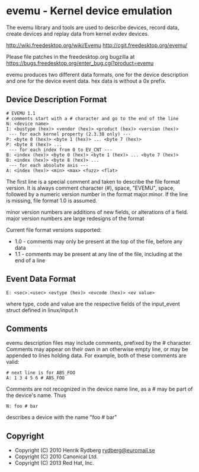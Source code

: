 evemu - Kernel device emulation
===============================

The evemu library and tools are used to describe devices, record
data, create devices and replay data from kernel evdev devices.

http://wiki.freedesktop.org/wiki/Evemu
http://cgit.freedesktop.org/evemu/

Please file patches in the freedesktop.org bugzilla at
https://bugs.freedesktop.org/enter_bug.cgi?product=evemu

evemu produces two different data formats, one for the device description
and one for the device event data. hex data is without a 0x prefix.

Device Description Format
-------------------------

    # EVEMU 1.1
    # comments start with a # character and go to the end of the line
    N: <device name>
    I: <bustype (hex)> <vendor (hex)> <product (hex)> <version (hex)>
     --- for each kernel property (2.3.38 only) ---
    P: <byte 0 (hex)> <byte 1 (hex)> ... <byte 7 (hex)>
    P: <byte 8 (hex)> ...
     --- for each index from 0 to EV_CNT ---
    B: <index (hex)> <byte 0 (hex)> <byte 1 (hex)> ... <byte 7 (hex)>
    B: <index (hex)> <byte 8 (hex)> ...
     --- for each absolute axis ---
    A: <index (hex)> <min> <max> <fuzz> <flat>

The first line is a special comment and taken to describe the file format
version. It is always comment character (#), space, "EVEMU", space, followed
by a numeric version number in the format major.minor.
If the line is missing, file format 1.0 is assumed.

minor version numbers are additions of new fields, or alterations of a
field.
major version numbers are large redesigns of the format

Current file format versions supported:
 * 1.0 - comments may only be present at the top of the file, before any
	 data
 * 1.1 - comments may be present at any line of the file, including at the
	 end of a line

Event Data Format
-----------------

    E: <sec>.<usec> <evtype (hex)> <evcode (hex)> <ev value>
where type, code and value are the respective fields of the
input_event struct defined in linux/input.h

Comments
--------

evemu description files may include comments, prefixed by the # character.
Comments may appear on their own in an otherwise empty line, or may be
appended to lines holding data. For example, both of these comments are
valid:

    # next line is for ABS_FOO
    A: 1 3 4 5 6 # ABS_FOO

Comments are not recognized in the device name line, as a # may be part
of the device's name. Thus

    N: foo # bar

describes a device with the name "foo # bar"


Copyright
---------

 * Copyright (C) 2010 Henrik Rydberg <rydberg@euromail.se>
 * Copyright (C) 2010 Canonical Ltd.
 * Copyright (C) 2013 Red Hat, Inc.
